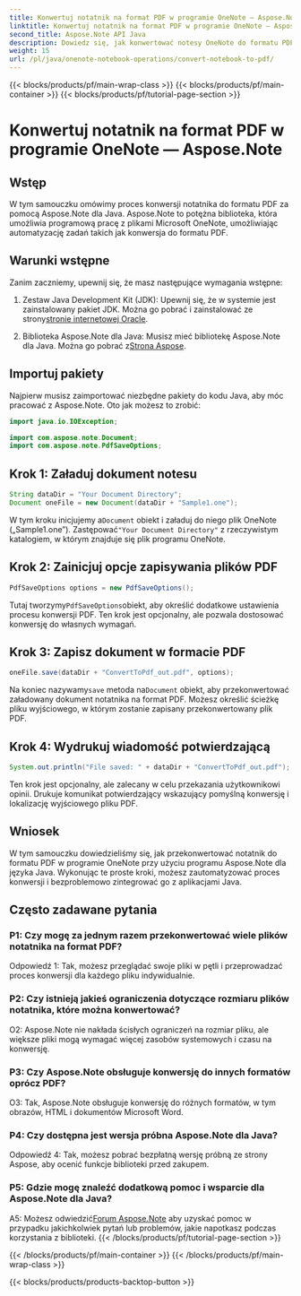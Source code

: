 ```yaml
---
title: Konwertuj notatnik na format PDF w programie OneNote — Aspose.Note
linktitle: Konwertuj notatnik na format PDF w programie OneNote — Aspose.Note
second_title: Aspose.Note API Java
description: Dowiedz się, jak konwertować notesy OneNote do formatu PDF przy użyciu Aspose.Note dla Java. Postępuj zgodnie z tym przewodnikiem krok po kroku, aby uzyskać bezproblemową integrację z aplikacjami Java.
weight: 15
url: /pl/java/onenote-notebook-operations/convert-notebook-to-pdf/
---
```


{{< blocks/products/pf/main-wrap-class >}}
{{< blocks/products/pf/main-container >}}
{{< blocks/products/pf/tutorial-page-section >}}

# Konwertuj notatnik na format PDF w programie OneNote — Aspose.Note

## Wstęp

W tym samouczku omówimy proces konwersji notatnika do formatu PDF za pomocą Aspose.Note dla Java. Aspose.Note to potężna biblioteka, która umożliwia programową pracę z plikami Microsoft OneNote, umożliwiając automatyzację zadań takich jak konwersja do formatu PDF.

## Warunki wstępne

Zanim zaczniemy, upewnij się, że masz następujące wymagania wstępne:

1.  Zestaw Java Development Kit (JDK): Upewnij się, że w systemie jest zainstalowany pakiet JDK. Można go pobrać i zainstalować ze strony[stronie internetowej Oracle](https://www.oracle.com/java/technologies/javase-jdk15-downloads.html).

2. Biblioteka Aspose.Note dla Java: Musisz mieć bibliotekę Aspose.Note dla Java. Można go pobrać z[Strona Aspose](https://releases.aspose.com/note/java/).

## Importuj pakiety

Najpierw musisz zaimportować niezbędne pakiety do kodu Java, aby móc pracować z Aspose.Note. Oto jak możesz to zrobić:

```java
import java.io.IOException;

import com.aspose.note.Document;
import com.aspose.note.PdfSaveOptions;
```

## Krok 1: Załaduj dokument notesu

```java
String dataDir = "Your Document Directory";
Document oneFile = new Document(dataDir + "Sample1.one");
```

 W tym kroku inicjujemy a`Document` obiekt i załaduj do niego plik OneNote („Sample1.one”). Zastępować`"Your Document Directory"` z rzeczywistym katalogiem, w którym znajduje się plik programu OneNote.

## Krok 2: Zainicjuj opcje zapisywania plików PDF

```java
PdfSaveOptions options = new PdfSaveOptions();
```

 Tutaj tworzymy`PdfSaveOptions`obiekt, aby określić dodatkowe ustawienia procesu konwersji PDF. Ten krok jest opcjonalny, ale pozwala dostosować konwersję do własnych wymagań.

## Krok 3: Zapisz dokument w formacie PDF

```java
oneFile.save(dataDir + "ConvertToPdf_out.pdf", options);
```

 Na koniec nazywamy`save` metoda na`Document` obiekt, aby przekonwertować załadowany dokument notatnika na format PDF. Możesz określić ścieżkę pliku wyjściowego, w którym zostanie zapisany przekonwertowany plik PDF. 

## Krok 4: Wydrukuj wiadomość potwierdzającą

```java
System.out.println("File saved: " + dataDir + "ConvertToPdf_out.pdf");
```

Ten krok jest opcjonalny, ale zalecany w celu przekazania użytkownikowi opinii. Drukuje komunikat potwierdzający wskazujący pomyślną konwersję i lokalizację wyjściowego pliku PDF.

## Wniosek

W tym samouczku dowiedzieliśmy się, jak przekonwertować notatnik do formatu PDF w programie OneNote przy użyciu programu Aspose.Note dla języka Java. Wykonując te proste kroki, możesz zautomatyzować proces konwersji i bezproblemowo zintegrować go z aplikacjami Java.

## Często zadawane pytania

### P1: Czy mogę za jednym razem przekonwertować wiele plików notatnika na format PDF?

Odpowiedź 1: Tak, możesz przeglądać swoje pliki w pętli i przeprowadzać proces konwersji dla każdego pliku indywidualnie.

### P2: Czy istnieją jakieś ograniczenia dotyczące rozmiaru plików notatnika, które można konwertować?

O2: Aspose.Note nie nakłada ścisłych ograniczeń na rozmiar pliku, ale większe pliki mogą wymagać więcej zasobów systemowych i czasu na konwersję.

### P3: Czy Aspose.Note obsługuje konwersję do innych formatów oprócz PDF?

O3: Tak, Aspose.Note obsługuje konwersję do różnych formatów, w tym obrazów, HTML i dokumentów Microsoft Word.

### P4: Czy dostępna jest wersja próbna Aspose.Note dla Java?

Odpowiedź 4: Tak, możesz pobrać bezpłatną wersję próbną ze strony Aspose, aby ocenić funkcje biblioteki przed zakupem.

### P5: Gdzie mogę znaleźć dodatkową pomoc i wsparcie dla Aspose.Note dla Java?

 A5: Możesz odwiedzić[Forum Aspose.Note](https://forum.aspose.com/c/note/28) aby uzyskać pomoc w przypadku jakichkolwiek pytań lub problemów, jakie napotkasz podczas korzystania z biblioteki.
{{< /blocks/products/pf/tutorial-page-section >}}

{{< /blocks/products/pf/main-container >}}
{{< /blocks/products/pf/main-wrap-class >}}

{{< blocks/products/products-backtop-button >}}

